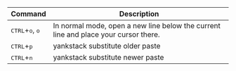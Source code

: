 Command | Description
------- | -----------
<kbd>CTRL</kbd>+<kbd>o</kbd>, <kbd>o</kbd>  | In normal mode, open a new line below the current line and place your cursor there.
<kbd>CTRL</kbd>+<kbd>p</kbd> | yankstack substitute older paste
<kbd>CTRL</kbd>+<kbd>n</kbd> | yankstack substitute newer paste
